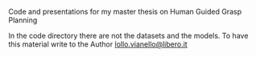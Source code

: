 Code and presentations for my master thesis on Human Guided Grasp Planning


In the code directory there are not the datasets and the models. To have this material write to the Author 
lollo.vianello@libero.it
